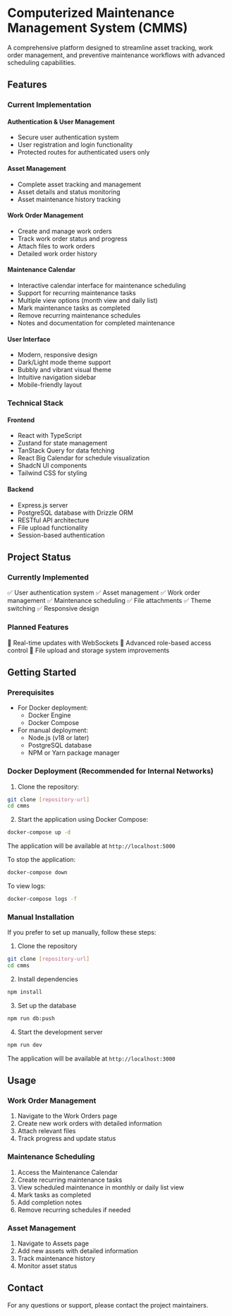 # Computerized Maintenance Management System (CMMS)

A comprehensive platform designed to streamline asset tracking, work order management, and preventive maintenance workflows with advanced scheduling capabilities.

## Features

### Current Implementation

#### Authentication & User Management
- Secure user authentication system
- User registration and login functionality
- Protected routes for authenticated users only

#### Asset Management
- Complete asset tracking and management
- Asset details and status monitoring
- Asset maintenance history tracking

#### Work Order Management
- Create and manage work orders
- Track work order status and progress
- Attach files to work orders
- Detailed work order history

#### Maintenance Calendar
- Interactive calendar interface for maintenance scheduling
- Support for recurring maintenance tasks
- Multiple view options (month view and daily list)
- Mark maintenance tasks as completed
- Remove recurring maintenance schedules
- Notes and documentation for completed maintenance

#### User Interface
- Modern, responsive design
- Dark/Light mode theme support
- Bubbly and vibrant visual theme
- Intuitive navigation sidebar
- Mobile-friendly layout

### Technical Stack

#### Frontend
- React with TypeScript
- Zustand for state management
- TanStack Query for data fetching
- React Big Calendar for schedule visualization
- ShadcN UI components
- Tailwind CSS for styling

#### Backend
- Express.js server
- PostgreSQL database with Drizzle ORM
- RESTful API architecture
- File upload functionality
- Session-based authentication

## Project Status

### Currently Implemented
✅ User authentication system
✅ Asset management
✅ Work order management
✅ Maintenance scheduling
✅ File attachments
✅ Theme switching
✅ Responsive design

### Planned Features
🔄 Real-time updates with WebSockets
🔄 Advanced role-based access control
🔄 File upload and storage system improvements

## Getting Started

### Prerequisites
- For Docker deployment:
  - Docker Engine
  - Docker Compose
- For manual deployment:
  - Node.js (v18 or later)
  - PostgreSQL database
  - NPM or Yarn package manager

### Docker Deployment (Recommended for Internal Networks)

1. Clone the repository:
```bash
git clone [repository-url]
cd cmms
```

2. Start the application using Docker Compose:
```bash
docker-compose up -d
```

The application will be available at `http://localhost:5000`

To stop the application:
```bash
docker-compose down
```

To view logs:
```bash
docker-compose logs -f
```

### Manual Installation

If you prefer to set up manually, follow these steps:

1. Clone the repository
```bash
git clone [repository-url]
cd cmms
```

2. Install dependencies
```bash
npm install
```

3. Set up the database
```bash
npm run db:push
```

4. Start the development server
```bash
npm run dev
```

The application will be available at `http://localhost:3000`

## Usage

### Work Order Management
1. Navigate to the Work Orders page
2. Create new work orders with detailed information
3. Attach relevant files
4. Track progress and update status

### Maintenance Scheduling
1. Access the Maintenance Calendar
2. Create recurring maintenance tasks
3. View scheduled maintenance in monthly or daily list view
4. Mark tasks as completed
5. Add completion notes
6. Remove recurring schedules if needed

### Asset Management
1. Navigate to Assets page
2. Add new assets with detailed information
3. Track maintenance history
4. Monitor asset status

## Contact

For any questions or support, please contact the project maintainers.